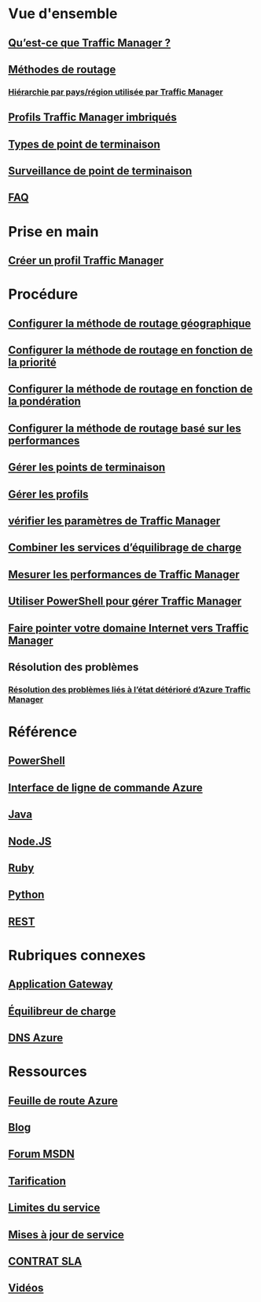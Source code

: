 

# Vue d'ensemble


## [Qu’est-ce que Traffic Manager ?](traffic-manager-overview.md)


## [Méthodes de routage](traffic-manager-routing-methods.md)


### [Hiérarchie par pays/région utilisée par Traffic Manager](traffic-manager-geographic-regions.md)


## [Profils Traffic Manager imbriqués](traffic-manager-nested-profiles.md)


## [Types de point de terminaison](traffic-manager-endpoint-types.md)


## [Surveillance de point de terminaison](traffic-manager-monitoring.md)


## [FAQ](traffic-manager-FAQs.md)



# Prise en main


## [Créer un profil Traffic Manager](traffic-manager-create-profile.md)



# Procédure



## [Configurer la méthode de routage géographique](traffic-manager-configure-geographic-routing-method.md)


## [Configurer la méthode de routage en fonction de la priorité](traffic-manager-configure-priority-routing-method.md)


## [Configurer la méthode de routage en fonction de la pondération](traffic-manager-configure-weighted-routing-method.md)


## [Configurer la méthode de routage basé sur les performances](traffic-manager-configure-performance-routing-method.md)


## [Gérer les points de terminaison](traffic-manager-manage-endpoints.md)


## [Gérer les profils](traffic-manager-manage-profiles.md)


## [vérifier les paramètres de Traffic Manager](traffic-manager-testing-settings.md)


## [Combiner les services d’équilibrage de charge](traffic-manager-load-balancing-azure.md)


## [Mesurer les performances de Traffic Manager](traffic-manager-performance-considerations.md)


## [Utiliser PowerShell pour gérer Traffic Manager](traffic-manager-powershell-arm.md)


## [Faire pointer votre domaine Internet vers Traffic Manager](traffic-manager-point-internet-domain.md)


## Résolution des problèmes


### [Résolution des problèmes liés à l’état détérioré d’Azure Traffic Manager](traffic-manager-troubleshooting-degraded.md)



# Référence


## [PowerShell](/powershell/module/azurerm.trafficmanager)


## [Interface de ligne de commande Azure](/cli/azure/network/traffic-manager)


## [Java](/java/api/com.microsoft.azure.management.trafficmanager)


## [Node.JS](http://azure.github.io/azure-sdk-for-node/azure-arm-trafficmanager/latest/)


## [Ruby](http://www.rubydoc.info/gems/azure_mgmt_traffic_manager)


## [Python](http://azure-sdk-for-python.readthedocs.io/en/latest/sample_azure-mgmt-trafficmanager.html)


## [REST](https://msdn.microsoft.com/library/mt163667.aspx)



# Rubriques connexes


## [Application Gateway](/azure/application-gateway/)


## [Équilibreur de charge](/azure/load-balancer/)


## [DNS Azure](/azure/dns/)



# Ressources


## [Feuille de route Azure](https://azure.microsoft.com/roadmap/)


## [Blog](https://azure.microsoft.com/blog/topics/networking/)


## [Forum MSDN](https://social.msdn.microsoft.com/Forums/en-US/home?forum=WAVirtualMachinesVirtualNetwork)


## [Tarification](https://azure.microsoft.com/pricing/details/traffic-manager/)


## [Limites du service](../azure-subscription-service-limits.md#traffic-manager-limits)


## [Mises à jour de service](https://azure.microsoft.com/updates/?product=traffic-manager)


## [CONTRAT SLA](https://azure.microsoft.com/support/legal/sla/traffic-manager/)


## [Vidéos](https://azure.microsoft.com/resources/videos/index/?services=traffic-manager)
